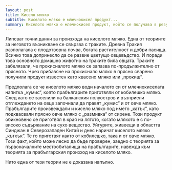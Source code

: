 ```yaml
---
layout: post
title: Кисело мляко
subtitle: Киселото мляко е млечнокисел продукт...
summary: Киселото мляко е млечнокисел продукт, който се получава в резултат на протичането на млечнокисела ферментация в млякото.
---
```


Липсват точни данни за произхода на киселото мляко. Една от теориите за неговото възникване се свързва с траките. Древна Тракия разполагала с плодотворна почва, богата растителност и добри пасища. Всичко това допринесло да се развие цветущо овцевъдство. И поради това основното домашно животно на траките била овцата. Траките забелязали, че прокисналото мляко се запазва по-продължително от прясното. Чрез прибавяне на прокиснало мляко в прясно сварено получили продукт известен като квасено мляко или „прокиш“.


Предполага се че киселото мляко води началото си от млечнокиселата напитка „кумис“, която прабългарите приготвяли от кобилешко мляко. След като се заселили на балканския полуостров и възприели отглеждането на овце започнали да правят „кумис“ и от овче мляко. Прабългарите произвеждали и кисело мляко под името „катък“, като подквасвали прясно овче мляко с „размивка“ от сирене. Този продукт обикновено се приготвял в края на лятото, когато млякото е с по-високо съдържание на сухо вещество. Уйгурите, живеещи в областта Синджан в Северозападен Китай и днес наричат киселото мляко „кътхък“. Те го приготвят както от кобилешко, така и от овче мляко. Този факт, който може лесно да бъде проверен, заедно с теорията за първоначалните местообиталища на прабългарите, навежда към теорията за прабългарския произход на киселото мляко.


Нито една от тези теории не е доказана напълно.
